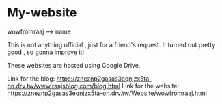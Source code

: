 # My-website


wowfromraaj --> name

This is not anything official , just for a friend's request. It turned out pretty good , so gonna improve it!

These websites are hosted using Google Drive.

Link for the blog: https://zneznp2gasas3eqnjzx5ta-on.drv.tw/www.raajsblog.com/blog.html
Link for the website: https://zneznp2gasas3eqnjzx5ta-on.drv.tw/Website/wowfromraaj.html
